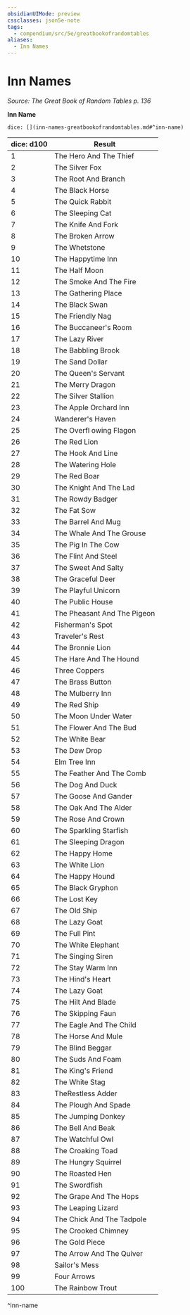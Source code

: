 ```yaml
---
obsidianUIMode: preview
cssclasses: json5e-note
tags:
  - compendium/src/5e/greatbookofrandomtables
aliases:
  - Inn Names
---
```

# Inn Names
*Source: The Great Book of Random Tables p. 136* 

**Inn Name**

`dice: [](inn-names-greatbookofrandomtables.md#^inn-name)`

| dice: d100 | Result |
|------------|--------|
| 1 | The Hero And The Thief |
| 2 | The Silver Fox |
| 3 | The Root And Branch |
| 4 | The Black Horse |
| 5 | The Quick Rabbit |
| 6 | The Sleeping Cat |
| 7 | The Knife And Fork |
| 8 | The Broken Arrow |
| 9 | The Whetstone |
| 10 | The Happytime Inn |
| 11 | The Half Moon |
| 12 | The Smoke And The Fire |
| 13 | The Gathering Place |
| 14 | The Black Swan |
| 15 | The Friendly Nag |
| 16 | The Buccaneer's Room |
| 17 | The Lazy River |
| 18 | The Babbling Brook |
| 19 | The Sand Dollar |
| 20 | The Queen's Servant |
| 21 | The Merry Dragon |
| 22 | The Silver Stallion |
| 23 | The Apple Orchard Inn |
| 24 | Wanderer's Haven |
| 25 | The Overfl owing Flagon |
| 26 | The Red Lion |
| 27 | The Hook And Line |
| 28 | The Watering Hole |
| 29 | The Red Boar |
| 30 | The Knight And The Lad |
| 31 | The Rowdy Badger |
| 32 | The Fat Sow |
| 33 | The Barrel And Mug |
| 34 | The Whale And The Grouse |
| 35 | The Pig In The Cow |
| 36 | The Flint And Steel |
| 37 | The Sweet And Salty |
| 38 | The Graceful Deer |
| 39 | The Playful Unicorn |
| 40 | The Public House |
| 41 | The Pheasant And The Pigeon |
| 42 | Fisherman's Spot |
| 43 | Traveler's Rest |
| 44 | The Bronnie Lion |
| 45 | The Hare And The Hound |
| 46 | Three Coppers |
| 47 | The Brass Button |
| 48 | The Mulberry Inn |
| 49 | The Red Ship |
| 50 | The Moon Under Water |
| 51 | The Flower And The Bud |
| 52 | The White Bear |
| 53 | The Dew Drop |
| 54 | Elm Tree Inn |
| 55 | The Feather And The Comb |
| 56 | The Dog And Duck |
| 57 | The Goose And Gander |
| 58 | The Oak And The Alder |
| 59 | The Rose And Crown |
| 60 | The Sparkling Starfish |
| 61 | The Sleeping Dragon |
| 62 | The Happy Home |
| 63 | The White Lion |
| 64 | The Happy Hound |
| 65 | The Black Gryphon |
| 66 | The Lost Key |
| 67 | The Old Ship |
| 68 | The Lazy Goat |
| 69 | The Full Pint |
| 70 | The White Elephant |
| 71 | The Singing Siren |
| 72 | The Stay Warm Inn |
| 73 | The Hind's Heart |
| 74 | The Lazy Goat |
| 75 | The Hilt And Blade |
| 76 | The Skipping Faun |
| 77 | The Eagle And The Child |
| 78 | The Horse And Mule |
| 79 | The Blind Beggar |
| 80 | The Suds And Foam |
| 81 | The King's Friend |
| 82 | The White Stag |
| 83 | TheRestless Adder |
| 84 | The Plough And Spade |
| 85 | The Jumping Donkey |
| 86 | The Bell And Beak |
| 87 | The Watchful Owl |
| 88 | The Croaking Toad |
| 89 | The Hungry Squirrel |
| 90 | The Roasted Hen |
| 91 | The Swordfish |
| 92 | The Grape And The Hops |
| 93 | The Leaping Lizard |
| 94 | The Chick And The Tadpole |
| 95 | The Crooked Chimney |
| 96 | The Gold Piece |
| 97 | The Arrow And The Quiver |
| 98 | Sailor's Mess |
| 99 | Four Arrows |
| 100 | The Rainbow Trout |
^inn-name